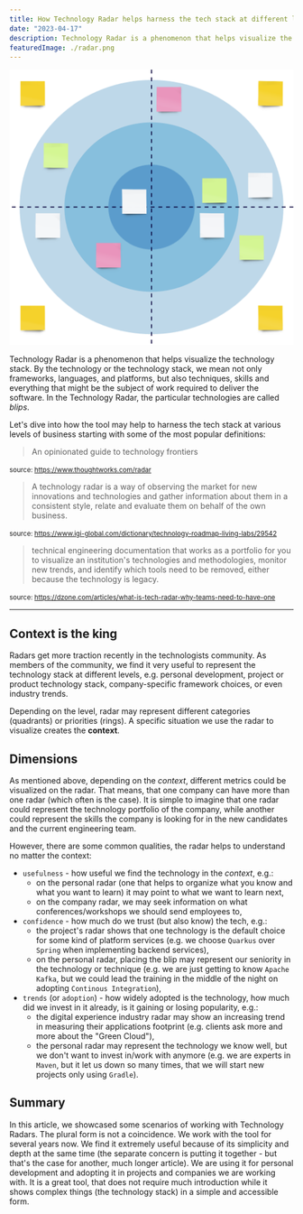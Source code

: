```yaml
---
title: How Technology Radar helps harness the tech stack at different levels
date: "2023-04-17"
description: Technology Radar is a phenomenon that helps visualize the technology stack. Let's dive into how the tool may help to harness the tech stack at various levels of business.
featuredImage: ./radar.png
---
```


![empty-technology-radar](radar.png)

Technology Radar is a phenomenon that helps visualize the technology stack. By the technology or the technology stack, we mean not only frameworks, languages, and platforms, but also techniques, skills and everything that might be the subject of work required to deliver the software. In the Technology Radar, the particular technologies are called _blips_.

Let's dive into how the tool may help to harness the tech stack at various levels of business starting with some of the most popular definitions:

> An opinionated guide to technology frontiers

<small>source: https://www.thoughtworks.com/radar</small>

> A technology radar is a way of observing the market for new innovations and technologies and gather information about them in a consistent style, relate and evaluate them on behalf of the own business.

<small>source: https://www.igi-global.com/dictionary/technology-roadmap-living-labs/29542</small>

> technical engineering documentation that works as a portfolio for you to visualize an institution's technologies and methodologies, monitor new trends, and identify which tools need to be removed, either because the technology is legacy.

<small>source: https://dzone.com/articles/what-is-tech-radar-why-teams-need-to-have-one</small>

---

## Context is the king

Radars get more traction recently in the technologists community. As members of the community, we find it very useful to represent the technology stack at different levels, e.g. personal development, project or product technology stack, company-specific framework choices, or even industry trends.

Depending on the level, radar may represent different categories (quadrants) or priorities (rings). A specific situation we use the radar to visualize creates the **context**.

## Dimensions

As mentioned above, depending on the _context_, different metrics could be visualized on the radar. That means, that one company can have more than one radar (which often is the case). It is simple to imagine that one radar could represent the technology portfolio of the company, while another could represent the skills the company is looking for in the new candidates and the current engineering team.

However, there are some common qualities, the radar helps to understand no matter the context:

- `usefulness` - how useful we find the technology in the _context_, e.g.:
   - on the personal radar (one that helps to organize what you know and what you want to learn) it may point to what we want to learn next,
   - on the company radar, we may seek information on what conferences/workshops we should send employees to,
- `confidence` - how much do we trust (but also know) the tech, e.g.:
   - the project's radar shows that one technology is the default choice for some kind of platform services (e.g. we choose `Quarkus` over `Spring` when implementing backend services),
   - on the personal radar, placing the blip may represent our seniority in the technology or technique (e.g. we are just getting to know `Apache Kafka`, but we could lead the training in the middle of the night on adopting `Continous Integration`),
- `trends` (or `adoption`) - how widely adopted is the technology, how much did we invest in it already, is it gaining or losing popularity, e.g.:
   - the digital experience industry radar may show an increasing trend in measuring their applications footprint (e.g. clients ask more and more about the "Green Cloud"),
   - the personal radar may represent the technology we know well, but we don't want to invest in/work with anymore (e.g. we are experts in `Maven`, but it let us down so many times, that we will start new projects only using `Gradle`).

## Summary
In this article, we showcased some scenarios of working with Technology Radars. The plural form is not a coincidence. We work with the tool for several years now. We find it extremely useful because of its simplicity and depth at the same time (the separate concern is putting it together - but that's the case for another, much longer article). We are using it for personal development and adopting it in projects and companies we are working with. It is a great tool, that does not require much introduction while it shows complex things (the technology stack) in a simple and accessible form.
